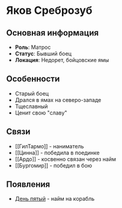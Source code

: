 # Яков Среброзуб

## Основная информация
- **Роль**: Матрос
- **Статус**: Бывший боец
- **Локация**: Недорет, бойцовские ямы

## Особенности
- Старый боец
- Дрался в ямах на северо-западе
- Тщеславный
- Ценит свою "славу"

## Связи
- [[ГилТармо]] - наниматель
- [[Цинна]] - победила в поединке
- [[Ардо]] - косвенно связан через найм
- [[Бургомир]] - победил в бою

## Появления
- [День пятый](obsidian://open?vault=Project%20LUX&file=%D0%9E%D1%82%D1%87%D0%B5%D1%82%D1%8B%2F%D0%94%D0%B5%D0%BD%D1%8C%20%D0%BF%D1%8F%D1%82%D1%8B%D0%B9) - найм на корабль 